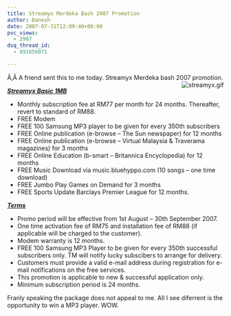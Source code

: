 ```yaml
---
title: Streamyx Merdeka Bash 2007 Promotion
author: Danesh
date: 2007-07-31T12:09:40+00:00
pvc_views:
  - 2987
dsq_thread_id:
  - 891656071

---
```

Ã‚Â A friend sent this to me today. Streamyx Merdeka bash 2007 promotion.<img src="/wp-content/uploads/2007/07/streamyx.gif" title="streamyx.gif" alt="streamyx.gif" align="right" />

<u><em><strong>Streamyx Basic 1MB</strong></em></u>

  * Monthly subscription fee at RM77 per month for 24 months. Thereafter, revert to standard of RM88.
  * FREE Modem
  * FREE 100 Samsung MP3 player to be given for every 350th subscribers
  * FREE Online publication (e-browse &#8211; The Sun newspaper) for 12 months
  * FREE Online publication (e-browse &#8211; Virtual Malaysia & Traverama magazines) for 3 months
  * FREE Online Education (b-smart &#8211; Britannica Encyclopedia) for 12 months
  * FREE Music Download via music.bluehyppo.com (10 songs &#8211; one time download)
  * FREE Jumbo Play Games on Demand for 3 months
  * FREE Sports Update Barclays Premier League for 12 months.

<!--more-->

<u><em><strong>Terms</strong></em></u>

  * Promo period will be effective from 1st August &#8211; 30th September 2007.
  * One time activation fee of RM75 and installation fee of RM88 (if applicable will be charged to the customer).
  * Modem warranty is 12 months.
  * FREE 100 Samsung MP3 Player to be given for every 350th successful subscribers only. TM will notify lucky subscibers to arrange for delivery.
  * Customers must provide a valid e-mail address during registration for e-mail notifications on the free services.
  * This promotion is applicable to new & successful application only.
  * Minimum subscription period is 24 months.

Franly speaking the package does not appeal to me. All I see diferrent is the opportunity to win a MP3 player. WOW.